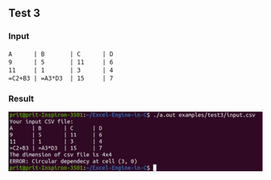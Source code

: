 ## Test 3

### Input

```
A      | B       | C      | D 
9      | 5       | 11     | 6
11     | 1       | 3      | 4
=C2+B3 | =A3*D3  | 15     | 7
```

### Result

<img src = "../../assets/test3.jpeg" alt="Test 3 results available in assets folder">